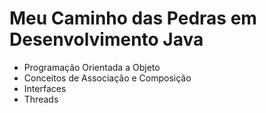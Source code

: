 # Meu Caminho das Pedras em Desenvolvimento Java
<ul>
  <li>Programação Orientada a Objeto</li>
  <li>Conceitos de Associação e Composição</li>
  <li>Interfaces</li>
  <li>Threads</li>
</ul>
